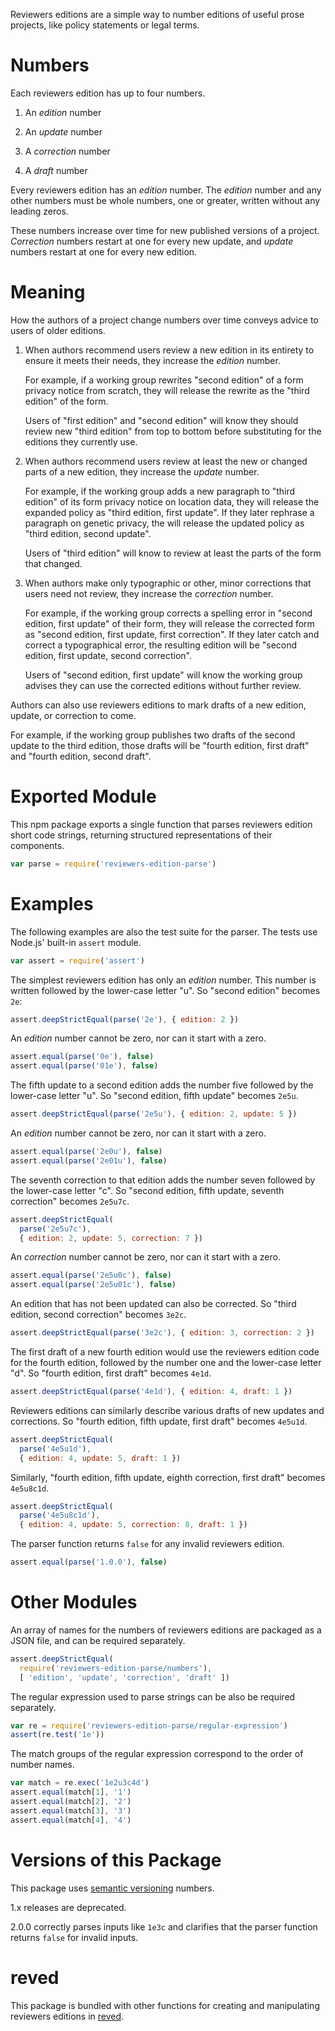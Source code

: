 Reviewers editions are a simple way to number editions of useful prose
projects, like policy statements or legal terms.

# Numbers

Each reviewers edition has up to four numbers.

1. An _edition_ number

2. An _update_ number

3. A _correction_ number

4. A _draft_ number

Every reviewers edition has an _edition_ number. The _edition_ number
and any other numbers must be whole numbers, one or greater, written
without any leading zeros.

These numbers increase over time for new published versions of a
project. _Correction_ numbers restart at one for every new update, and
_update_ numbers restart at one for every new edition.

# Meaning

How the authors of a project change numbers over time conveys advice to
users of older editions.

1. When authors recommend users review a new edition in its entirety to
   ensure it meets their needs, they increase the _edition_ number.

   For example, if a working group rewrites "second edition" of a form
   privacy notice from scratch, they will release the rewrite as the
   "third edition" of the form.

   Users of "first edition" and "second edition" will know they should
   review new "third edition" from top to bottom before substituting for
   the editions they currently use.

2. When authors recommend users review at least the new or changed parts
   of a new edition, they increase the _update_ number.

   For example, if the working group adds a new paragraph to "third
   edition" of its form privacy notice on location data, they will
   release the expanded policy as "third edition, first update". If they
   later rephrase a paragraph on genetic privacy, the will release the
   updated policy as "third edition, second update".

   Users of "third edition" will know to review at least the parts of
   the form that changed.

4. When authors make only typographic or other, minor corrections that
   users need not review, they increase the _correction_ number.

   For example, if the working group corrects a spelling error in
   "second edition, first update" of their form, they will release the
   corrected form as "second edition, first update, first correction".
   If they later catch and correct a typographical error, the resulting
   edition will be "second edition, first update, second correction".

   Users of "second edition, first update" will know the working group
   advises they can use the corrected editions without further review.

Authors can also use reviewers editions to mark drafts of a new edition,
update, or correction to come.

For example, if the working group publishes two drafts of the second
update to the third edition, those drafts will be "fourth edition, first
draft" and "fourth edition, second draft".

# Exported Module

This npm package exports a single function that parses reviewers edition
short code strings, returning structured representations of their
components.

```javascript
var parse = require('reviewers-edition-parse')
```

# Examples

The following examples are also the test suite for the parser. The tests
use Node.js' built-in `assert` module.

```javascript
var assert = require('assert')
```

The simplest reviewers edition has only an _edition_ number. This number
is written followed by the lower-case letter "u". So "second edition"
becomes `2e`:

```javascript
assert.deepStrictEqual(parse('2e'), { edition: 2 })
```

An _edition_ number cannot be zero, nor can it start with a zero.

```javascript
assert.equal(parse('0e'), false)
assert.equal(parse('01e'), false)
```

The fifth update to a second edition adds the number five followed by
the lower-case letter "u". So "second edition, fifth update" becomes
`2e5u`.

```javascript
assert.deepStrictEqual(parse('2e5u'), { edition: 2, update: 5 })
```

An _edition_ number cannot be zero, nor can it start with a zero.

```javascript
assert.equal(parse('2e0u'), false)
assert.equal(parse('2e01u'), false)
```

The seventh correction to that edition adds the number seven followed
by the lower-case letter "c". So "second edition, fifth update, seventh
correction" becomes `2e5u7c`.

```javascript
assert.deepStrictEqual(
  parse('2e5u7c'),
  { edition: 2, update: 5, correction: 7 })
```

An _correction_ number cannot be zero, nor can it start with a zero.

```javascript
assert.equal(parse('2e5u0c'), false)
assert.equal(parse('2e5u01c'), false)
```

An edition that has not been updated can also be corrected. So "third
edition, second correction" becomes `3e2c`.

```javascript
assert.deepStrictEqual(parse('3e2c'), { edition: 3, correction: 2 })
```

The first draft of a new fourth edition would use the reviewers edition
code for the fourth edition, followed by the number one and the
lower-case letter "d". So "fourth edition, first draft" becomes `4e1d`.

```javascript
assert.deepStrictEqual(parse('4e1d'), { edition: 4, draft: 1 })
```

Reviewers editions can similarly describe various drafts of new updates
and corrections. So "fourth edition, fifth update, first draft" becomes
`4e5u1d`.

```javascript
assert.deepStrictEqual(
  parse('4e5u1d'),
  { edition: 4, update: 5, draft: 1 })
```

Similarly, "fourth edition, fifth update, eighth correction, first
draft" becomes `4e5u8c1d`.

```javascript
assert.deepStrictEqual(
  parse('4e5u8c1d'),
  { edition: 4, update: 5, correction: 8, draft: 1 })
```

The parser function returns `false` for any invalid reviewers edition.

```javascript
assert.equal(parse('1.0.0'), false)
```

# Other Modules

An array of names for the numbers of reviewers editions are packaged as
a JSON file, and can be required separately.

```javascript
assert.deepStrictEqual(
  require('reviewers-edition-parse/numbers'),
  [ 'edition', 'update', 'correction', 'draft' ])
```

The regular expression used to parse strings can be also be required
separately.

```javascript
var re = require('reviewers-edition-parse/regular-expression')
assert(re.test('1e'))
```

The match groups of the regular expression correspond to the order of
number names.

```javascript
var match = re.exec('1e2u3c4d')
assert.equal(match[1], '1')
assert.equal(match[2], '2')
assert.equal(match[3], '3')
assert.equal(match[4], '4')
```

# Versions of this Package

This package uses [semantic versioning](http://semver.org/) numbers.

1.x releases are deprecated.

2.0.0 correctly parses inputs like `1e3c` and clarifies that the parser
function returns `false` for invalid inputs.

# reved

This package is bundled with other functions for
creating and manipulating reviewers editions in
[reved](https://www.npmjs.com/packages/reved).

